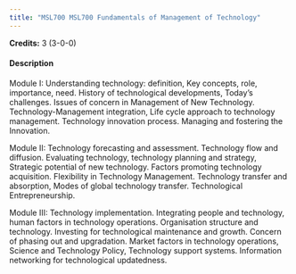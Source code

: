 ```yaml
---
title: "MSL700 MSL700 Fundamentals of Management of Technology"
---
```

**Credits:** 3 (3-0-0)

#### Description
Module I: Understanding technology: definition, Key concepts, role, importance, need. History of technological developments, Today’s challenges. Issues of concern in Management of New Technology. Technology-Management integration, Life cycle approach to technology management. Technology innovation process. Managing and fostering the Innovation.

Module II: Technology forecasting and assessment. Technology flow and diffusion. Evaluating technology, technology planning and strategy, Strategic potential of new technology. Factors promoting technology acquisition. Flexibility in Technology Management. Technology transfer and absorption, Modes of global technology transfer. Technological Entrepreneurship.

Module III: Technology implementation. Integrating people and technology, human factors in technology operations. Organisation structure and technology. Investing for technological maintenance and growth. Concern of phasing out and upgradation. Market factors in technology operations, Science and Technology Policy, Technology support systems. Information networking for technological updatedness.